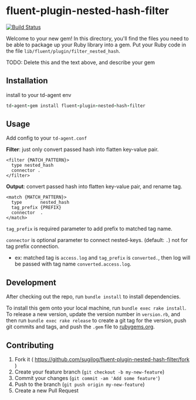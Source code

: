 # fluent-plugin-nested-hash-filter

[![Build Status](https://travis-ci.org/sugilog/fluent-plugin-nested-hash-filter.svg?branch=master)](https://travis-ci.org/sugilog/fluent-plugin-nested-hash-filter)


Welcome to your new gem! In this directory, you'll find the files you need to be able to package up your Ruby library into a gem. Put your Ruby code in the file `lib/fluent/plugin/filter_nested_hash`.

TODO: Delete this and the text above, and describe your gem

## Installation

install to your td-agent env

```ruby
td-agent-gem install fluent-plugin-nested-hash-filter
```

## Usage

Add config to your `td-agent.conf`

**Filter**: just only convert passed hash into flatten key-value pair.

```
<filter {MATCH_PATTERN}>
  type nested_hash
  connector .
</filter>
```

**Output**: convert passed hash into flatten key-value pair, and rename tag.

```
<match {MATCH_PATTERN}>
  type       nested_hash
  tag_prefix {PREFIX}
  connector  .
</match>
```

`tag_prefix` is required parameter to add prefix to matched tag name.

`connector` is optional parameter to connect nested-keys. (default: `.`) not for tag prefix connection.

- ex: matched tag is `access.log` and `tag_prefix` is `converted.`, then log will be passed with tag name `converted.access.log`.

## Development

After checking out the repo, run `bundle install` to install dependencies.

To install this gem onto your local machine, run `bundle exec rake install`. To release a new version, update the version number in `version.rb`, and then run `bundle exec rake release` to create a git tag for the version, push git commits and tags, and push the `.gem` file to [rubygems.org](https://rubygems.org).

## Contributing

1. Fork it ( https://github.com/sugilog/fluent-plugin-nested-hash-filter/fork )
2. Create your feature branch (`git checkout -b my-new-feature`)
3. Commit your changes (`git commit -am 'Add some feature'`)
4. Push to the branch (`git push origin my-new-feature`)
5. Create a new Pull Request
